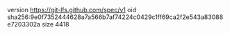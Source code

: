 version https://git-lfs.github.com/spec/v1
oid sha256:9e0f7352444628a7a566b7af74224c0429c1ff69ca2f2e543a83088e7203302a
size 4418
